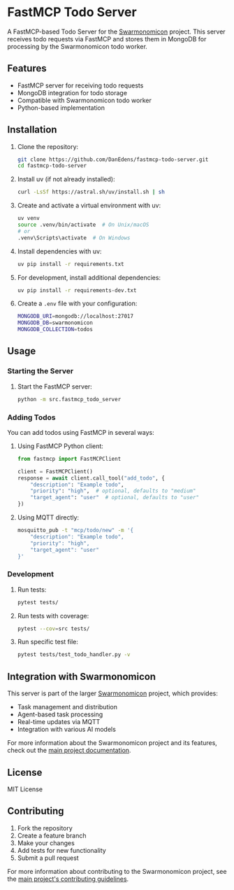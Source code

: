 # FastMCP Todo Server

A FastMCP-based Todo Server for the [Swarmonomicon](https://github.com/DanEdens/madness_interactive/tree/main/projects/common/Swarmonomicon) project. This server receives todo requests via FastMCP and stores them in MongoDB for processing by the Swarmonomicon todo worker.

## Features

- FastMCP server for receiving todo requests
- MongoDB integration for todo storage
- Compatible with Swarmonomicon todo worker
- Python-based implementation

## Installation

1. Clone the repository:
   ```bash
   git clone https://github.com/DanEdens/fastmcp-todo-server.git
   cd fastmcp-todo-server
   ```

2. Install uv (if not already installed):
   ```bash
   curl -LsSf https://astral.sh/uv/install.sh | sh
   ```

3. Create and activate a virtual environment with uv:
   ```bash
   uv venv
   source .venv/bin/activate  # On Unix/macOS
   # or
   .venv\Scripts\activate  # On Windows
   ```

4. Install dependencies with uv:
   ```bash
   uv pip install -r requirements.txt
   ```

5. For development, install additional dependencies:
   ```bash
   uv pip install -r requirements-dev.txt
   ```

6. Create a `.env` file with your configuration:
   ```bash
   MONGODB_URI=mongodb://localhost:27017
   MONGODB_DB=swarmonomicon
   MONGODB_COLLECTION=todos
   ```

## Usage

### Starting the Server

1. Start the FastMCP server:
   ```bash
   python -m src.fastmcp_todo_server
   ```

### Adding Todos

You can add todos using FastMCP in several ways:

1. Using FastMCP Python client:
   ```python
   from fastmcp import FastMCPClient
   
   client = FastMCPClient()
   response = await client.call_tool("add_todo", {
       "description": "Example todo",
       "priority": "high",  # optional, defaults to "medium"
       "target_agent": "user"  # optional, defaults to "user"
   })
   ```

2. Using MQTT directly:
   ```bash
   mosquitto_pub -t "mcp/todo/new" -m '{
       "description": "Example todo",
       "priority": "high",
       "target_agent": "user"
   }'
   ```

### Development

1. Run tests:
   ```bash
   pytest tests/
   ```

2. Run tests with coverage:
   ```bash
   pytest --cov=src tests/
   ```

3. Run specific test file:
   ```bash
   pytest tests/test_todo_handler.py -v
   ```

## Integration with Swarmonomicon

This server is part of the larger [Swarmonomicon](https://github.com/DanEdens/madness_interactive/tree/main/projects/common/Swarmonomicon) project, which provides:

- Task management and distribution
- Agent-based task processing
- Real-time updates via MQTT
- Integration with various AI models

For more information about the Swarmonomicon project and its features, check out the [main project documentation](https://github.com/DanEdens/madness_interactive/tree/main/projects/common/Swarmonomicon/README.md).

## License

MIT License

## Contributing

1. Fork the repository
2. Create a feature branch
3. Make your changes
4. Add tests for new functionality
5. Submit a pull request

For more information about contributing to the Swarmonomicon project, see the [main project's contributing guidelines](https://github.com/DanEdens/madness_interactive/tree/main/projects/common/Swarmonomicon/CONTRIBUTING.md).
